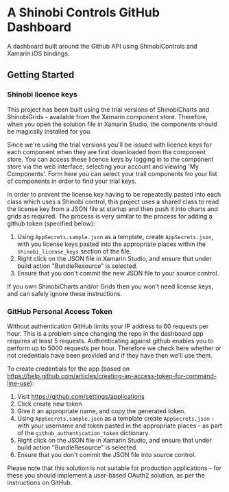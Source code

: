 # A Shinobi Controls GitHub Dashboard


A dashboard built around the Github API using ShinobiControls and Xamarin.iOS bindings.

## Getting Started

### Shinobi licence keys

This project has been built using the trial versions of ShinobiCharts and ShinobiGrids - available from the Xamarin component store. Therefore, when you open the solution file in Xamarin Studio, the components should be magically installed for you.

Since we're using the trial versions you'll be issued with licence keys for each component when they are first downloaded from the component store. You can access these licence keys by logging in to the component store via the web interface, selecting your account and viewing 'My Components'. Form here you can select your trail components fro your list of components in order to find your trial keys.

In order to prevent the license key having to be repeatedly pasted into each class which uses a Shinobi control, this project uses a shared class to read the license key from a JSON file at startup and then push it into charts and grids as required. The process is very similar to the process for adding a github token (specified below):
 
  1. Using `AppSecrets.sample.json` as a template, create `AppSecrets.json`, with you license keys pasted into the appropriate places within the `shinobi_license_keys` section of the file.
  2. Right click on the JSON file in Xamarin Studio, and ensure that under build action "BundleResource" is selected.
  3. Ensure that you don't commit the new JSON file to your source control.

If you own ShinobiCharts and/or Grids then you won't need license keys, and can safely ignore these instructions.

### GitHub Personal Access Token

Without authentication GitHub limits your IP address to 60 requests per hour. This is a problem since changing the repo in the dashboard app requires at least 5 requests. Authenticating against github enables you to perform up to 5000 requests per hour. Therefore we check here whether or not credentials have been provided and if they have then we'll use them.

To create credentials for the app (based on https://help.github.com/articles/creating-an-access-token-for-command-line-use):

  1. Visit https://github.com/settings/applications
  2. Click create new token
  3. Give it an appropriate name, and copy the generated token.
  4. Using `AppSecrets.sample.json` as a template create `AppSecrets.json` - with your username and token pasted in the appropriate places - as part of the `github_authentication_token` dictionary. 
  5. Right click on the JSON file in Xamarin Studio, and ensure that under build action "BundleResource" is selected.
  6. Ensure that you don't commit the JSON file into source control. 
  
Please note that this solution is not suitable for production applications - for these you should implement a user-based OAuth2 solution, as per the instructions on GitHub.
